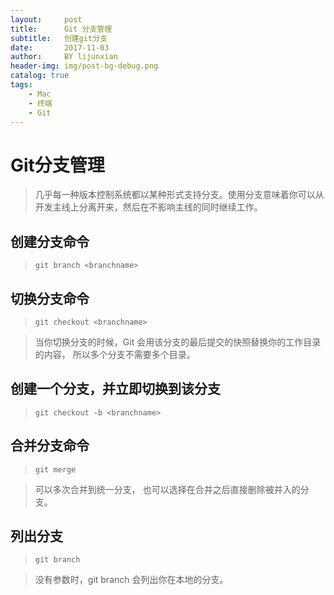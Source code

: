 ```yaml
---
layout:     post
title:      Git 分支管理
subtitle:   创建git分支
date:       2017-11-03
author:     BY lijunxian
header-img: img/post-bg-debug.png
catalog: true
tags:
    - Mac
    - 终端
    - Git
---
```



# Git分支管理
>几乎每一种版本控制系统都以某种形式支持分支。使用分支意味着你可以从开发主线上分离开来，然后在不影响主线的同时继续工作。

## 创建分支命令
>`git branch <branchname>`

## 切换分支命令
>`git checkout <branchname>`

>当你切换分支的时候，Git 会用该分支的最后提交的快照替换你的工作目录的内容， 所以多个分支不需要多个目录。

## 创建一个分支，并立即切换到该分支
>`git checkout -b <branchname>`

## 合并分支命令
>`git merge`

>可以多次合并到统一分支， 也可以选择在合并之后直接删除被并入的分支。

## 列出分支
>`git branch`

>没有参数时，git branch 会列出你在本地的分支。
























